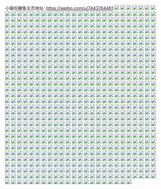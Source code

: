 小瑜吃鲤鱼主页地址: https://weibo.com/u/7443764461 
![](https://wx4.sinaimg.cn/mw2000/0087Lhb7ly1h92cffdzlbj30u014013n.jpg) 
![](https://wx4.sinaimg.cn/mw2000/0087Lhb7ly1h92cfg3ir1j30u0140agi.jpg) 
![](https://wx4.sinaimg.cn/mw2000/0087Lhb7ly1h92cfgk5xvj30u0141dme.jpg) 
![](https://wx4.sinaimg.cn/mw2000/0087Lhb7ly1h92cr82bimj30u0140tf3.jpg) 
![](https://wx4.sinaimg.cn/mw2000/0087Lhb7ly1h92cfi5cyuj30k00zk7ao.jpg) 
![](https://wx4.sinaimg.cn/mw2000/0087Lhb7ly1h8s4yzgzn1j30u014044t.jpg) 
![](https://wx4.sinaimg.cn/mw2000/0087Lhb7ly1h8s500j4zvj30u01400wt.jpg) 
![](https://wx4.sinaimg.cn/mw2000/0087Lhb7ly1h8s4z2ymfjj30u01hctf5.jpg) 
![](https://wx4.sinaimg.cn/mw2000/0087Lhb7ly1h8ojckzozuj30u0190gu9.jpg) 
![](https://wx4.sinaimg.cn/mw2000/0087Lhb7ly1h8ojcp4g1qj30u0140af1.jpg) 
![](https://wx4.sinaimg.cn/mw2000/0087Lhb7ly1h8j0kqzyajj31420u047r.jpg) 
![](https://wx4.sinaimg.cn/mw2000/0087Lhb7ly1h8j0mo1xxjj30u014042w.jpg) 
![](https://wx4.sinaimg.cn/mw2000/0087Lhb7ly1h8j0lwtmqdj30u013zn28.jpg) 
![](https://wx4.sinaimg.cn/mw2000/0087Lhb7ly1h8j0lwdihmj30u01sytd7.jpg) 
![](https://wx4.sinaimg.cn/mw2000/0087Lhb7ly1h8j0lz8a2vj30u01syjvx.jpg) 
![](https://wx4.sinaimg.cn/mw2000/0087Lhb7ly1h8j0lzl7dzj30u013zjwq.jpg) 
![](https://wx4.sinaimg.cn/mw2000/0087Lhb7ly1h8j0lzu33zj30u013zq6v.jpg) 
![](https://wx4.sinaimg.cn/mw2000/0087Lhb7ly1h8j0m08govj30u013zdn8.jpg) 
![](https://wx4.sinaimg.cn/mw2000/0087Lhb7ly1h8j0m52z8kj30u013zae9.jpg) 
![](https://wx4.sinaimg.cn/mw2000/0087Lhb7ly1h8j0ner4zuj30u013zaes.jpg) 
![](https://wx4.sinaimg.cn/mw2000/0087Lhb7ly1h8j0nf0gkmj30u013zwha.jpg) 
![](https://wx4.sinaimg.cn/mw2000/0087Lhb7ly1h8j0nfbwt1j30u013zq7m.jpg) 
![](https://wx4.sinaimg.cn/mw2000/0087Lhb7ly1h8j0ofn74gj30wi0l1abi.jpg) 
![](https://wx4.sinaimg.cn/mw2000/0087Lhb7ly1h8j0p05bgzj30u018jtca.jpg) 
![](https://wx4.sinaimg.cn/mw2000/0087Lhb7ly1h8er19e9d9j30u01sytkt.jpg) 
![](https://wx4.sinaimg.cn/mw2000/0087Lhb7ly1h8auca6w31j30k00zkjxx.jpg) 
![](https://wx4.sinaimg.cn/mw2000/0087Lhb7ly1h857up7zu5j30u0140agk.jpg) 
![](https://wx4.sinaimg.cn/mw2000/0087Lhb7ly1h857v176rxj30k00zkack.jpg) 
![](https://wx4.sinaimg.cn/mw2000/0087Lhb7ly1h84y2kk5umj30u01sygt2.jpg) 
![](https://wx4.sinaimg.cn/mw2000/0087Lhb7ly1h83yon6gohj30je0jn75j.jpg) 
![](https://wx4.sinaimg.cn/mw2000/0087Lhb7ly1h83q423qnnj30u01syk3e.jpg) 
![](https://wx4.sinaimg.cn/mw2000/0087Lhb7ly1h83q43hxmfj30u0140doo.jpg) 
![](https://wx4.sinaimg.cn/mw2000/0087Lhb7ly1h83q3r41mkj30u00u012b.jpg) 
![](https://wx4.sinaimg.cn/mw2000/0087Lhb7ly1h81q7lx0anj30u01syq7h.jpg) 
![](https://wx4.sinaimg.cn/mw2000/0087Lhb7ly1h7y4xuwtlfj30u01uogoq.jpg) 
![](https://wx4.sinaimg.cn/mw2000/0087Lhb7ly1h7y4xugik0j30u016ymzo.jpg) 
![](https://wx4.sinaimg.cn/mw2000/0087Lhb7ly1h7x15zketej30u0140tfs.jpg) 
![](https://wx4.sinaimg.cn/mw2000/0087Lhb7ly1h7wxrrcr8ej30u018mk0s.jpg) 
![](https://wx4.sinaimg.cn/mw2000/0087Lhb7ly1h7wxrqkwkbj30ty13wtgs.jpg) 
![](https://wx4.sinaimg.cn/mw2000/0087Lhb7ly1h7wxs37nyzj30qi1b4dmm.jpg) 
![](https://wx4.sinaimg.cn/mw2000/0087Lhb7ly1h7v2p46jzkj30u0141grl.jpg) 
![](https://wx4.sinaimg.cn/mw2000/0087Lhb7ly1h7owv7t55sj30u01407aj.jpg) 
![](https://wx4.sinaimg.cn/mw2000/0087Lhb7ly1h7owv9q5fdj30u0141aew.jpg) 
![](https://wx4.sinaimg.cn/mw2000/0087Lhb7ly1h7owv8csptj30u014in3i.jpg) 
![](https://wx4.sinaimg.cn/mw2000/0087Lhb7ly1h7owv94rfyj30u00u0gsl.jpg) 
![](https://wx4.sinaimg.cn/mw2000/0087Lhb7ly1h7odfatryhj30u013zwjm.jpg) 
![](https://wx4.sinaimg.cn/mw2000/0087Lhb7ly1h7nuhkntr7j30u0140tdo.jpg) 
![](https://wx4.sinaimg.cn/mw2000/0087Lhb7ly1h7nue2uaoxj30u0140n3b.jpg) 
![](https://wx4.sinaimg.cn/mw2000/0087Lhb7ly1h7nue38fjpj30u0140jzx.jpg) 
![](https://wx4.sinaimg.cn/mw2000/0087Lhb7ly1h7nufimfqfj30u019012z.jpg) 
![](https://wx4.sinaimg.cn/mw2000/0087Lhb7ly1h7gvnl0nxwj30u01hc0wc.jpg) 
![](https://wx4.sinaimg.cn/mw2000/0087Lhb7ly1h7gvnn5ac6j30u016z430.jpg) 
![](https://wx4.sinaimg.cn/mw2000/0087Lhb7ly1h7gvpdjea8j31400u0jyo.jpg) 
![](https://wx4.sinaimg.cn/mw2000/0087Lhb7ly1h7f4sh06uej30wi0g6wfl.jpg) 
![](https://wx4.sinaimg.cn/mw2000/0087Lhb7ly1h73u6ehpo7j30u01syafj.jpg) 
![](https://wx4.sinaimg.cn/mw2000/0087Lhb7ly1h73ic68x6xj30u00u0q8z.jpg) 
![](https://wx4.sinaimg.cn/mw2000/0087Lhb7ly1h73ieag7l9j30n10n1aah.jpg) 
![](https://wx4.sinaimg.cn/mw2000/0087Lhb7ly1h73ihvz91jj30jw0jwq3d.jpg) 
![](https://wx4.sinaimg.cn/mw2000/0087Lhb7ly1h73ihwws1nj30u00u0acs.jpg) 
![](https://wx4.sinaimg.cn/mw2000/0087Lhb7ly1h73ihwgbynj30sp0spacx.jpg) 
![](https://wx4.sinaimg.cn/mw2000/0087Lhb7ly1h70nt38gucj30u014047x.jpg) 
![](https://wx4.sinaimg.cn/mw2000/0087Lhb7ly1h70javc6amj30u016ywg4.jpg) 
![](https://wx4.sinaimg.cn/mw2000/0087Lhb7ly1h6zd1x4kw9j30u00u0jui.jpg) 
![](https://wx4.sinaimg.cn/mw2000/0087Lhb7ly1h6zd3683q3j30u01hc7eg.jpg) 
![](https://wx4.sinaimg.cn/mw2000/0087Lhb7ly1h6zd4dnc5tj30u01sy0yt.jpg) 
![](https://wx4.sinaimg.cn/mw2000/0087Lhb7ly1h6zd4nm37uj30u01hcn5w.jpg) 
![](https://wx4.sinaimg.cn/mw2000/0087Lhb7ly1h6y8n3tvzwj30u018emyn.jpg) 
![](https://wx4.sinaimg.cn/mw2000/0087Lhb7ly1h6xrlw1hqfj30u0140q5m.jpg) 
![](https://wx4.sinaimg.cn/mw2000/0087Lhb7ly1h6tmz21urbj30u01syq6s.jpg) 
![](https://wx4.sinaimg.cn/mw2000/0087Lhb7ly1h6tmyzshifj30u01syadz.jpg) 
![](https://wx4.sinaimg.cn/mw2000/0087Lhb7ly1h6tmz1349oj30u01syq73.jpg) 
![](https://wx4.sinaimg.cn/mw2000/0087Lhb7ly1h6tpgqqokrj30hm0hm3z7.jpg) 
![](https://wx4.sinaimg.cn/mw2000/0087Lhb7ly1h6tpfu9lm6j30u01400zp.jpg) 
![](https://wx4.sinaimg.cn/mw2000/0087Lhb7ly1h6tfi1nvbej30u0140ajk.jpg) 
![](https://wx4.sinaimg.cn/mw2000/0087Lhb7ly1h6tbtxiez4j30u00u047d.jpg) 
![](https://wx4.sinaimg.cn/mw2000/0087Lhb7ly1h6tbtxym9hj30u0140grp.jpg) 
![](https://wx4.sinaimg.cn/mw2000/0087Lhb7ly1h6tbtwdh4kj30u0140tjp.jpg) 
![](https://wx4.sinaimg.cn/mw2000/0087Lhb7ly1h6tbtup5dpj30u0140gnq.jpg) 
![](https://wx4.sinaimg.cn/mw2000/0087Lhb7ly1h6reo61b46j31sy0u0wq6.jpg) 
![](https://wx4.sinaimg.cn/mw2000/0087Lhb7ly1h6ptnhw6gfj30vi0u0jse.jpg) 
![](https://wx4.sinaimg.cn/mw2000/0087Lhb7ly1h6poxpa0hxj31hc0u010g.jpg) 
![](https://wx4.sinaimg.cn/mw2000/0087Lhb7ly1h6nfuuz7a0j30u01hctje.jpg) 
![](https://wx4.sinaimg.cn/mw2000/0087Lhb7ly1h6nfriafyoj30u00xg0xv.jpg) 
![](https://wx4.sinaimg.cn/mw2000/0087Lhb7ly1h6nfrclxrcj30u01hc423.jpg) 
![](https://wx4.sinaimg.cn/mw2000/0087Lhb7ly1h6nfrhlds1j30qr15lgs9.jpg) 
![](https://wx4.sinaimg.cn/mw2000/0087Lhb7ly1h6nfrgc92kj30u01hcwgp.jpg) 
![](https://wx4.sinaimg.cn/mw2000/0087Lhb7ly1h6nfrbuzs4j30pz1a6t9x.jpg) 
![](https://wx4.sinaimg.cn/mw2000/0087Lhb7ly1h6nfre2654j30u01hctje.jpg) 
![](https://wx4.sinaimg.cn/mw2000/0087Lhb7ly1h6nfrdaos4j30u01hcn4f.jpg) 
![](https://wx4.sinaimg.cn/mw2000/0087Lhb7ly1h6nfrfrn37j30u01hc10r.jpg) 
![](https://wx4.sinaimg.cn/mw2000/0087Lhb7ly1h6nfrgut1gj30r81cewkn.jpg) 
![](https://wx4.sinaimg.cn/mw2000/0087Lhb7ly1h6balz4b4fj30wi0i8dgd.jpg) 
![](https://wx4.sinaimg.cn/mw2000/0087Lhb7ly1h68yedxaiyj30u01syn6j.jpg) 
![](https://wx4.sinaimg.cn/mw2000/0087Lhb7ly1h67l290erlj30rw1r7tai.jpg) 
![](https://wx4.sinaimg.cn/mw2000/0087Lhb7ly1h67l28nf8gj31910u0jty.jpg) 
![](https://wx4.sinaimg.cn/mw2000/0087Lhb7ly1h67l29f36zj30u0103aai.jpg) 
![](https://wx4.sinaimg.cn/mw2000/0087Lhb7ly1h67l29r5ynj30mb0k3aap.jpg) 
![](https://wx4.sinaimg.cn/mw2000/0087Lhb7ly1h67id2cfakj30sh1emac8.jpg) 
![](https://wx4.sinaimg.cn/mw2000/0087Lhb7ly1h62zxtjirwj30u0140gqv.jpg) 
![](https://wx4.sinaimg.cn/mw2000/0087Lhb7ly1h62yenrue4j30u0140qcy.jpg) 
![](https://wx4.sinaimg.cn/mw2000/0087Lhb7ly1h62yep1czij30u0140jzh.jpg) 
![](https://wx4.sinaimg.cn/mw2000/0087Lhb7ly1h62yeoemyoj30sy1gkk3o.jpg) 
![](https://wx4.sinaimg.cn/mw2000/0087Lhb7ly1h62yerrhvuj30u01syqbl.jpg) 
![](https://wx4.sinaimg.cn/mw2000/0087Lhb7ly1h62yg4v5pjj30u0152my5.jpg) 
![](https://wx4.sinaimg.cn/mw2000/0087Lhb7ly1h62yesoojqj30u00u0ted.jpg) 
![](https://wx4.sinaimg.cn/mw2000/0087Lhb7ly1h62yen81r4j30pc0vzq69.jpg) 
![](https://wx4.sinaimg.cn/mw2000/0087Lhb7ly1h62yfqh7qej30u00u0q5z.jpg) 
![](https://wx4.sinaimg.cn/mw2000/0087Lhb7ly1h60lr1r5kbj30u0140n3c.jpg) 
![](https://wx4.sinaimg.cn/mw2000/0087Lhb7ly1h5x4awnvylj30u01hcwis.jpg) 
![](https://wx4.sinaimg.cn/mw2000/0087Lhb7ly1h5x4awyqvrj30u01hck1w.jpg) 
![](https://wx4.sinaimg.cn/mw2000/0087Lhb7ly1h5twm2wwkbj30u00wmabm.jpg) 
![](https://wx4.sinaimg.cn/mw2000/0087Lhb7ly1h5qgzuvieaj30u01syqat.jpg) 
![](https://wx4.sinaimg.cn/mw2000/0087Lhb7ly1h5ce3bilaaj30u01syjx6.jpg) 
![](https://wx4.sinaimg.cn/mw2000/0087Lhb7ly1h58zkz1ak5j30u0140jz0.jpg) 
![](https://wx4.sinaimg.cn/mw2000/0087Lhb7ly1h58zkzqh1vj30u0140q8u.jpg) 
![](https://wx4.sinaimg.cn/mw2000/0087Lhb7ly1h58r88kagqj30wi0om0u1.jpg) 
![](https://wx4.sinaimg.cn/mw2000/0087Lhb7ly1h58nuyw325j313z0u0ahc.jpg) 
![](https://wx4.sinaimg.cn/mw2000/0087Lhb7ly1h58nuzop8yj30u00u0n1g.jpg) 
![](https://wx4.sinaimg.cn/mw2000/0087Lhb7ly1h55ut8o1t0j30qn18dact.jpg) 
![](https://wx4.sinaimg.cn/mw2000/0087Lhb7ly1h55qiqxz79j30p61ketbo.jpg) 
![](https://wx4.sinaimg.cn/mw2000/0087Lhb7ly1h55mt3md5kj30u014g7g4.jpg) 
![](https://wx4.sinaimg.cn/mw2000/0087Lhb7ly1h55m4t05ubj30u00zfq98.jpg) 
![](https://wx4.sinaimg.cn/mw2000/0087Lhb7ly1h55m4uf8naj30u014gqfr.jpg) 
![](https://wx4.sinaimg.cn/mw2000/0087Lhb7ly1h55m4vahm3j30u014045c.jpg) 
![](https://wx4.sinaimg.cn/mw2000/0087Lhb7ly1h54i9vyyxej30tg0tgdlh.jpg) 
![](https://wx4.sinaimg.cn/mw2000/0087Lhb7ly1h5452ts4pzj30u01sygrs.jpg) 
![](https://wx4.sinaimg.cn/mw2000/0087Lhb7ly1h53xr6q58dj30u01sy44q.jpg) 
![](https://wx4.sinaimg.cn/mw2000/0087Lhb7ly1h526pytzrfj30u011h40v.jpg) 
![](https://wx4.sinaimg.cn/mw2000/0087Lhb7ly1h51s0hq9q2j30u00u0aej.jpg) 
![](https://wx4.sinaimg.cn/mw2000/0087Lhb7ly1h51s0i4cz1j30u00u0tf9.jpg) 
![](https://wx4.sinaimg.cn/mw2000/0087Lhb7ly1h51s0iqz0nj30u00u0n2y.jpg) 
![](https://wx4.sinaimg.cn/mw2000/0087Lhb7ly1h4wckzu97tj30u01sygt6.jpg) 
![](https://wx4.sinaimg.cn/mw2000/0087Lhb7ly1h4v3brmwpmj30u0140gql.jpg) 
![](https://wx4.sinaimg.cn/mw2000/0087Lhb7ly1h4v39v3h0yj30u0140k2z.jpg) 
![](https://wx4.sinaimg.cn/mw2000/0087Lhb7ly1h4v39vnyfoj30u01bvjxj.jpg) 
![](https://wx4.sinaimg.cn/mw2000/0087Lhb7ly1h4v39w8wspj30u0140n4i.jpg) 
![](https://wx4.sinaimg.cn/mw2000/0087Lhb7ly1h4tb4ezuyzj31420u0qbc.jpg) 
![](https://wx4.sinaimg.cn/mw2000/0087Lhb7ly1h4sqfmyyhtj30u013z0yg.jpg) 
![](https://wx4.sinaimg.cn/mw2000/0087Lhb7ly1h4sqfoltpmj30u00u0tdf.jpg) 
![](https://wx4.sinaimg.cn/mw2000/0087Lhb7ly1h4sqfqcsxcj30u013zgvq.jpg) 
![](https://wx4.sinaimg.cn/mw2000/0087Lhb7ly1h4sqfr2llkj30u00wetff.jpg) 
![](https://wx4.sinaimg.cn/mw2000/0087Lhb7ly1h4sqfsde0xj30u013zh1s.jpg) 
![](https://wx4.sinaimg.cn/mw2000/0087Lhb7ly1h4sqfu28p0j30u02d01b7.jpg) 
![](https://wx4.sinaimg.cn/mw2000/0087Lhb7ly1h4q3siv4nfj30u0140whw.jpg) 
![](https://wx4.sinaimg.cn/mw2000/0087Lhb7ly1h4pe7gnhy3j30u0140gsn.jpg) 
![](https://wx4.sinaimg.cn/mw2000/0087Lhb7ly1h4pe76ynhpj30u00u00x0.jpg) 
![](https://wx4.sinaimg.cn/mw2000/0087Lhb7ly1h4pe7zl2q1j30u0140n4f.jpg) 
![](https://wx4.sinaimg.cn/mw2000/0087Lhb7ly1h4pdwihx29j30u0140gqu.jpg) 
![](https://wx4.sinaimg.cn/mw2000/0087Lhb7ly1h4pdwi6il9j30u0140dqv.jpg) 
![](https://wx4.sinaimg.cn/mw2000/0087Lhb7ly1h4pdwiucnvj30u0140gqz.jpg) 
![](https://wx4.sinaimg.cn/mw2000/0087Lhb7ly1h4fhyemna0j30u01syk1r.jpg) 
![](https://wx4.sinaimg.cn/mw2000/0087Lhb7ly1h4eqmcys4bj30u01sy44q.jpg) 
![](https://wx4.sinaimg.cn/mw2000/0087Lhb7ly1h4bc5u152jj30u00u07ca.jpg) 
![](https://wx4.sinaimg.cn/mw2000/0087Lhb7ly1h4c4grxx4vj30u01407bv.jpg) 
![](https://wx4.sinaimg.cn/mw2000/0087Lhb7ly1h4bb5r6wbrj30u01sywn7.jpg) 
![](https://wx4.sinaimg.cn/mw2000/0087Lhb7ly1h4b8g1regrj30u01sydk5.jpg) 
![](https://wx4.sinaimg.cn/mw2000/0087Lhb7ly1h4bb5ug08jj30u01sy4ab.jpg) 
![](https://wx4.sinaimg.cn/mw2000/0087Lhb7ly1h4bb5ngvg2j30u01syqdr.jpg) 
![](https://wx4.sinaimg.cn/mw2000/0087Lhb7ly1h4bb5wyurvj30u01sy12z.jpg) 
![](https://wx4.sinaimg.cn/mw2000/0087Lhb7ly1h4bb6n6jq0j30u01syk19.jpg) 
![](https://wx4.sinaimg.cn/mw2000/0087Lhb7ly1h4abfxh1eaj30u01syqc9.jpg) 
![](https://wx4.sinaimg.cn/mw2000/0087Lhb7ly1h4abg36lxsj30u01syn6z.jpg) 
![](https://wx4.sinaimg.cn/mw2000/0087Lhb7ly1h4abg7mnzyj30u01syqcy.jpg) 
![](https://wx4.sinaimg.cn/mw2000/0087Lhb7ly1h4abg9uib3j30u01sywot.jpg) 
![](https://wx4.sinaimg.cn/mw2000/0087Lhb7ly1h4a2qjtkn6j30u014011c.jpg) 
![](https://wx4.sinaimg.cn/mw2000/0087Lhb7ly1h4a1lau6v5j30u01syafy.jpg) 
![](https://wx4.sinaimg.cn/mw2000/0087Lhb7ly1h47quzjcquj30u01syake.jpg) 
![](https://wx4.sinaimg.cn/mw2000/0087Lhb7ly1h47qv4oe5tj30u01syaef.jpg) 
![](https://wx4.sinaimg.cn/mw2000/0087Lhb7ly1h47lrzgtnmj30u0140ai5.jpg) 
![](https://wx4.sinaimg.cn/mw2000/0087Lhb7ly1h47jfo6fg8j30u01sy0yn.jpg) 
![](https://wx4.sinaimg.cn/mw2000/0087Lhb7ly1h47jfh63r8j30u01syafx.jpg) 
![](https://wx4.sinaimg.cn/mw2000/0087Lhb7ly1h45nrxi1ydj30u00u044w.jpg) 
![](https://wx4.sinaimg.cn/mw2000/0087Lhb7ly1h44ira57ekj30t114dwgv.jpg) 
![](https://wx4.sinaimg.cn/mw2000/0087Lhb7ly1h414ef4r2nj30u01sytd6.jpg) 
![](https://wx4.sinaimg.cn/mw2000/0087Lhb7ly1h40pafb5yoj30u013zk1o.jpg) 
![](https://wx4.sinaimg.cn/mw2000/0087Lhb7ly1h3zvocu9qgj30u01syq86.jpg) 
![](https://wx4.sinaimg.cn/mw2000/0087Lhb7ly1h3zvohyocgj30u01sytfl.jpg) 
![](https://wx4.sinaimg.cn/mw2000/0087Lhb7ly1h3w9d1e50gj30u01sy44w.jpg) 
![](https://wx4.sinaimg.cn/mw2000/0087Lhb7ly1h3w50x7bhmj30cs0a8t9g.jpg) 
![](https://wx4.sinaimg.cn/mw2000/0087Lhb7ly1h3rrnj9mwyj30u0140441.jpg) 
![](https://wx4.sinaimg.cn/mw2000/0087Lhb7ly1h3rrnghtpwj30u0142qet.jpg) 
![](https://wx4.sinaimg.cn/mw2000/0087Lhb7ly1h3rrni22kqj30u0140tgu.jpg) 
![](https://wx4.sinaimg.cn/mw2000/0087Lhb7ly1h3q8bfwv6vj30u00w1myu.jpg) 
![](https://wx4.sinaimg.cn/mw2000/0087Lhb7ly1h3pgl5xkmfj30j40j4did.jpg) 
![](https://wx4.sinaimg.cn/mw2000/0087Lhb7ly1h3pgkogyubj30tz0upjx5.jpg) 
![](https://wx4.sinaimg.cn/mw2000/0087Lhb7ly1h3pgkj63z5j30u01hc11c.jpg) 
![](https://wx4.sinaimg.cn/mw2000/0087Lhb7ly1h3naqwwkvyj30u00oi40h.jpg) 
![](https://wx4.sinaimg.cn/mw2000/0087Lhb7ly1h3naqaox0kj30qq12f76x.jpg) 
![](https://wx4.sinaimg.cn/mw2000/0087Lhb7ly1h3n994b2evj31sy0u0wl9.jpg) 
![](https://wx4.sinaimg.cn/mw2000/0087Lhb7ly1h3n85j4u9bj30u01sy7bc.jpg) 
![](https://wx4.sinaimg.cn/mw2000/0087Lhb7ly1h3jqaaze0yj30u0140tkw.jpg) 
![](https://wx4.sinaimg.cn/mw2000/0087Lhb7ly1h3jlxc9f2dj30u01syk5z.jpg) 
![](https://wx4.sinaimg.cn/mw2000/0087Lhb7ly1h3jlxeys3dj30u01syaph.jpg) 
![](https://wx4.sinaimg.cn/mw2000/0087Lhb7ly1h3jlx9n2ktj30u01sy7iy.jpg) 
![](https://wx4.sinaimg.cn/mw2000/0087Lhb7ly1h3jlxhh60mj30u01sydx0.jpg) 
![](https://wx4.sinaimg.cn/mw2000/0087Lhb7ly1h3gd13foq0j30u00u1n0x.jpg) 
![](https://wx4.sinaimg.cn/mw2000/0087Lhb7ly1h3fshexl5oj30u01sy7b6.jpg) 
![](https://wx4.sinaimg.cn/mw2000/0087Lhb7ly1h3emq6gaz9j30wi0cgwfd.jpg) 
![](https://wx4.sinaimg.cn/mw2000/0087Lhb7ly1h3aodwhisrj31sy0u0jxw.jpg) 
![](https://wx4.sinaimg.cn/mw2000/0087Lhb7ly1h380vd3hd6j30u01syn42.jpg) 
![](https://wx4.sinaimg.cn/mw2000/0087Lhb7ly1h36ytfhm6rj30u01syjx9.jpg) 
![](https://wx4.sinaimg.cn/mw2000/0087Lhb7ly1h36ytichhrj30u01syq8y.jpg) 
![](https://wx4.sinaimg.cn/mw2000/0087Lhb7ly1h36ytc0ocyj30u01sy7ag.jpg) 
![](https://wx4.sinaimg.cn/mw2000/0087Lhb7ly1h36ytmkzmbj30u01sy7an.jpg) 
![](https://wx4.sinaimg.cn/mw2000/0087Lhb7ly1h36ytputmmj30u01syjy2.jpg) 
![](https://wx4.sinaimg.cn/mw2000/0087Lhb7ly1h36yttdizej30u01sy7ah.jpg) 
![](https://wx4.sinaimg.cn/mw2000/0087Lhb7ly1h36ytxz9dsj30u01sy44i.jpg) 
![](https://wx4.sinaimg.cn/mw2000/0087Lhb7ly1h36yu26xmlj30u01sytfm.jpg) 
![](https://wx4.sinaimg.cn/mw2000/0087Lhb7ly1h36yu2j6r0j30n01dsabp.jpg) 
![](https://wx4.sinaimg.cn/mw2000/0087Lhb7ly1h34dezoc3mj30u0140wls.jpg) 
![](https://wx4.sinaimg.cn/mw2000/0087Lhb7ly1h33e7u7pscj30u01syjyg.jpg) 
![](https://wx4.sinaimg.cn/mw2000/0087Lhb7ly1h31xu6wyhpj30u01sy48a.jpg) 
![](https://wx4.sinaimg.cn/mw2000/0087Lhb7ly1h314x2he4dj30u01sydoj.jpg) 
![](https://wx4.sinaimg.cn/mw2000/0087Lhb7ly1h314x4yyi6j30u01sydlx.jpg) 
![](https://wx4.sinaimg.cn/mw2000/0087Lhb7ly1h2zlwwcuf9j30qo0vrdkh.jpg) 
![](https://wx4.sinaimg.cn/mw2000/0087Lhb7ly1h2wo7m4g7sj30u017d77z.jpg) 
![](https://wx4.sinaimg.cn/mw2000/0087Lhb7ly1h2u0bldzeuj30u01syak1.jpg) 
![](https://wx4.sinaimg.cn/mw2000/0087Lhb7ly1h2t8hkkz9qj30u01sytdz.jpg) 
![](https://wx4.sinaimg.cn/mw2000/0087Lhb7ly1h2rbwa89ggj30u01sywl8.jpg) 
![](https://wx4.sinaimg.cn/mw2000/0087Lhb7ly1h2qj7jnqynj30u01hc4bg.jpg) 
![](https://wx4.sinaimg.cn/mw2000/0087Lhb7ly1h2qc8h14nyj31sy0u0ajs.jpg) 
![](https://wx4.sinaimg.cn/mw2000/0087Lhb7ly1h2pgym5jnvj30u01sytcf.jpg) 
![](https://wx4.sinaimg.cn/mw2000/0087Lhb7ly1h2odmh5satj30u01sydol.jpg) 
![](https://wx4.sinaimg.cn/mw2000/0087Lhb7ly1h2nagc1ss5j30u00u0tdm.jpg) 
![](https://wx4.sinaimg.cn/mw2000/0087Lhb7ly1h2nagbrf9mj30u00u043c.jpg) 
![](https://wx4.sinaimg.cn/mw2000/0087Lhb7ly1h2maxajcnzj31sy0u0n3f.jpg) 
![](https://wx4.sinaimg.cn/mw2000/0087Lhb7ly1h2lr609vdwj30u01syjvm.jpg) 
![](https://wx4.sinaimg.cn/mw2000/0087Lhb7ly1h2l31hxryej30u01hcdme.jpg) 
![](https://wx4.sinaimg.cn/mw2000/0087Lhb7ly1h2l31gvrymj30u01hc465.jpg) 
![](https://wx4.sinaimg.cn/mw2000/0087Lhb7ly1h2l31jjrpuj30u0140wk6.jpg) 
![](https://wx4.sinaimg.cn/mw2000/0087Lhb7ly1h2k1l5cvegj30t50klgnx.jpg) 
![](https://wx4.sinaimg.cn/mw2000/0087Lhb7ly1h2jnrzfhvbj31sy0u0wkn.jpg) 
![](https://wx4.sinaimg.cn/mw2000/0087Lhb7ly1h2jm9ssqccj31sy0u0n3j.jpg) 
![](https://wx4.sinaimg.cn/mw2000/0087Lhb7ly1h2jm9vw1kwj31sy0u0q9j.jpg) 
![](https://wx4.sinaimg.cn/mw2000/0087Lhb7ly1h2dzbjkd4kj30wi05l3yq.jpg) 
![](https://wx4.sinaimg.cn/mw2000/0087Lhb7ly1h2dzbjzkmyj30u0140n3h.jpg) 
![](https://wx4.sinaimg.cn/mw2000/0087Lhb7ly1h2d1fd3sxpj31sy0u00zs.jpg) 
![](https://wx4.sinaimg.cn/mw2000/0087Lhb7ly1h2d0bgg6d7j31sy0u0gsx.jpg) 
![](https://wx4.sinaimg.cn/mw2000/0087Lhb7ly1h2an1odvhvj31sy0u0tic.jpg) 
![](https://wx4.sinaimg.cn/mw2000/0087Lhb7ly1h2an1fkvuhj31sy0u0gvc.jpg) 
![](https://wx4.sinaimg.cn/mw2000/0087Lhb7ly1h22j6pstw7j31sy0u0qau.jpg) 
![](https://wx4.sinaimg.cn/mw2000/0087Lhb7ly1h1w97kgertj31sy0u0jwu.jpg) 
![](https://wx4.sinaimg.cn/mw2000/0087Lhb7ly1h1rxhjnd9cj30u01sytnz.jpg) 
![](https://wx4.sinaimg.cn/mw2000/0087Lhb7ly1h1nmyose61j30wi1ycavk.jpg) 
![](https://wx4.sinaimg.cn/mw2000/0087Lhb7ly1h1k8biyfapj30u01sy45j.jpg) 
![](https://wx4.sinaimg.cn/mw2000/0087Lhb7ly1h0zwurq3gzj31sy0u0tf2.jpg) 
![](https://wx4.sinaimg.cn/mw2000/0087Lhb7ly1h0zwusb4lpj30u00u0gsd.jpg) 
![](https://wx4.sinaimg.cn/mw2000/0087Lhb7ly1h0vr6evylgj30u01syq82.jpg) 
![](https://wx4.sinaimg.cn/mw2000/0087Lhb7ly1h0srj5c7o5j30u01syqcd.jpg) 
![](https://wx4.sinaimg.cn/mw2000/0087Lhb7ly1h0srizr2zyj30u01sygv9.jpg) 
![](https://wx4.sinaimg.cn/mw2000/0087Lhb7ly1h0hzon3u15j31sy0u0k2b.jpg) 
![](https://wx4.sinaimg.cn/mw2000/0087Lhb7ly1h0hk5gc5hrj30u0190dq7.jpg) 
![](https://wx4.sinaimg.cn/mw2000/0087Lhb7ly1h07kp5tekij30wi0m1wg2.jpg) 
![](https://wx4.sinaimg.cn/mw2000/0087Lhb7ly1h0071g90eyj30jq0ji3zm.jpg) 
![](https://wx4.sinaimg.cn/mw2000/0087Lhb7ly1gzy8yfrkmsj30u00u079y.jpg) 
![](https://wx4.sinaimg.cn/mw2000/0087Lhb7ly1gzslq95refj31sy0u0jy5.jpg) 
![](https://wx4.sinaimg.cn/mw2000/0087Lhb7ly1gzslp98hzsj30u011idpo.jpg) 
![](https://wx4.sinaimg.cn/mw2000/0087Lhb7ly1gzr6n1xm2xj30u01hc138.jpg) 
![](https://wx4.sinaimg.cn/mw2000/0087Lhb7ly1gzr6n2reh9j31410u0qcb.jpg) 
![](https://wx4.sinaimg.cn/mw2000/0087Lhb7ly1gznwy9d2ysj30v60u0q6y.jpg) 
![](https://wx4.sinaimg.cn/mw2000/0087Lhb7ly1gzj5p09ls8j30jz0jsq46.jpg) 
![](https://wx4.sinaimg.cn/mw2000/0087Lhb7ly1gzdilkac4qj30u01sydm7.jpg) 
![](https://wx4.sinaimg.cn/mw2000/0087Lhb7ly1gzdilhhwzxj30u01syq8m.jpg) 
![](https://wx4.sinaimg.cn/mw2000/0087Lhb7ly1gzdiln79pkj30u01sy44i.jpg) 
![](https://wx4.sinaimg.cn/mw2000/0087Lhb7ly1gza4kxb1wkj324t1d84mi.jpg) 
![](https://wx4.sinaimg.cn/mw2000/0087Lhb7ly1gz8xz0q2r7j32802yo7wj.jpg) 
![](https://wx4.sinaimg.cn/mw2000/0087Lhb7ly1gz8xz1wjcdj32802yo7wj.jpg) 
![](https://wx4.sinaimg.cn/mw2000/0087Lhb7ly1gz8s23lyx0j30u0142qax.jpg) 
![](https://wx4.sinaimg.cn/mw2000/0087Lhb7ly1gz8s2584llj30u01hcdni.jpg) 
![](https://wx4.sinaimg.cn/mw2000/0087Lhb7ly1gz8s29i9hnj31400u0tk6.jpg) 
![](https://wx4.sinaimg.cn/mw2000/0087Lhb7ly1gz8s2au2zqj30r71caqd3.jpg) 
![](https://wx4.sinaimg.cn/mw2000/0087Lhb7ly1gz43n18j18j30u01sytel.jpg) 
![](https://wx4.sinaimg.cn/mw2000/0087Lhb7ly1gz34gy774rj30wi1ycwnb.jpg) 
![](https://wx4.sinaimg.cn/mw2000/0087Lhb7ly1gz34gynplzj30wi1yc4il.jpg) 
![](https://wx4.sinaimg.cn/mw2000/0087Lhb7ly1gz34gzkcrbj30wi1yctpx.jpg) 
![](https://wx4.sinaimg.cn/mw2000/0087Lhb7ly1gz33g1lby6j30wi1yckjl.jpg) 
![](https://wx4.sinaimg.cn/mw2000/0087Lhb7ly1gz1yutm9yfj30u01hcnev.jpg) 
![](https://wx4.sinaimg.cn/mw2000/0087Lhb7ly1gz1yuu8r6zj30u01hc7n5.jpg) 
![](https://wx4.sinaimg.cn/mw2000/0087Lhb7ly1gz1yut0x5nj30r71caqih.jpg) 
![](https://wx4.sinaimg.cn/mw2000/0087Lhb7ly1gz1yuus5zyj30u01hcqm5.jpg) 
![](https://wx4.sinaimg.cn/mw2000/0087Lhb7ly1gyzkwlonb9j30u01hc79q.jpg) 
![](https://wx4.sinaimg.cn/mw2000/0087Lhb7ly1gyvvnn40l9j30u00u0wk7.jpg) 
![](https://wx4.sinaimg.cn/mw2000/0087Lhb7ly1gyvvnmpkclj30u00u0aem.jpg) 
![](https://wx4.sinaimg.cn/mw2000/0087Lhb7ly1gyvvnnawg0j30u00u00z0.jpg) 
![](https://wx4.sinaimg.cn/mw2000/0087Lhb7ly1gyvvnntgt5j30u01hc45f.jpg) 
![](https://wx4.sinaimg.cn/mw2000/0087Lhb7ly1gyvvnnjmrnj30u00u0gq9.jpg) 
![](https://wx4.sinaimg.cn/mw2000/0087Lhb7ly1gyvvnonnz9j30u00u0q8c.jpg) 
![](https://wx4.sinaimg.cn/mw2000/0087Lhb7ly1gyvvodybr7j30u01hc48a.jpg) 
![](https://wx4.sinaimg.cn/mw2000/0087Lhb7ly1gyvvnoe0xnj30u00u0jyn.jpg) 
![](https://wx4.sinaimg.cn/mw2000/0087Lhb7ly1gyh278s841j30u01hc0zy.jpg) 
![](https://wx4.sinaimg.cn/mw2000/0087Lhb7ly1gyebi8jj4bj30zg1ba7c4.jpg) 
![](https://wx4.sinaimg.cn/mw2000/0087Lhb7ly1gydf7xyi1qj30u01hcn2y.jpg) 
![](https://wx4.sinaimg.cn/mw2000/0087Lhb7ly1gydf7z7ydjj30u00u0dk0.jpg) 
![](https://wx4.sinaimg.cn/mw2000/0087Lhb7ly1gydf7yza4tj30u01hc0zq.jpg) 
![](https://wx4.sinaimg.cn/mw2000/0087Lhb7ly1gybxmxzdy0j30u00u0qa5.jpg) 
![](https://wx4.sinaimg.cn/mw2000/0087Lhb7ly1gybxmx9v2wj30u00u045n.jpg) 
![](https://wx4.sinaimg.cn/mw2000/0087Lhb7ly1gybxodopvnj30u00u079f.jpg) 
![](https://wx4.sinaimg.cn/mw2000/0087Lhb7ly1gyawh8exfyj316y0u0ae6.jpg) 
![](https://wx4.sinaimg.cn/mw2000/0087Lhb7ly1gyawh8o34aj316y0u042m.jpg) 
![](https://wx4.sinaimg.cn/mw2000/0087Lhb7ly1gyawh8zgcyj316y0u00ww.jpg) 
![](https://wx4.sinaimg.cn/mw2000/0087Lhb7ly1gy92gx0wetj30u01hcwh1.jpg) 
![](https://wx4.sinaimg.cn/mw2000/0087Lhb7ly1gy92gxd8uqj30u01hcgo5.jpg) 
![](https://wx4.sinaimg.cn/mw2000/0087Lhb7ly1gy92gw957rj30u01hc0vb.jpg) 
![](https://wx4.sinaimg.cn/mw2000/0087Lhb7ly1gy92gyeqf6j30u01hcn00.jpg) 
![](https://wx4.sinaimg.cn/mw2000/0087Lhb7ly1gy92gyr7crj30u01hc76w.jpg) 
![](https://wx4.sinaimg.cn/mw2000/0087Lhb7ly1gy92j6xqozj30u01hctb9.jpg) 
![](https://wx4.sinaimg.cn/mw2000/0087Lhb7ly1gy92j7ibo9j30u01hc411.jpg) 
![](https://wx4.sinaimg.cn/mw2000/0087Lhb7ly1gy92j8a93uj30u01hcgo5.jpg) 
![](https://wx4.sinaimg.cn/mw2000/0087Lhb7ly1gy92jntkbkj30u01hcju6.jpg) 
![](https://wx4.sinaimg.cn/mw2000/0087Lhb7ly1gy7nirp3dvj304g04ga9w.jpg) 
![](https://wx4.sinaimg.cn/mw2000/0087Lhb7ly1gy6e84liyfj316y0u07c4.jpg) 
![](https://wx4.sinaimg.cn/mw2000/0087Lhb7ly1gy5dsag9o4j30u00y17b9.jpg) 
![](https://wx4.sinaimg.cn/mw2000/0087Lhb7ly1gy4evoqvnoj30i50sqwio.jpg) 
![](https://wx4.sinaimg.cn/mw2000/0087Lhb7ly1gy3pmma1wij30u018qjui.jpg) 
![](https://wx4.sinaimg.cn/mw2000/0087Lhb7ly1gy2zr3yntij30ki0rctbs.jpg) 
![](https://wx4.sinaimg.cn/mw2000/0087Lhb7ly1gxyllp1o8oj30u01hcwkc.jpg) 
![](https://wx4.sinaimg.cn/mw2000/0087Lhb7ly1gxw576nih7j30u01hcjvi.jpg) 
![](https://wx4.sinaimg.cn/mw2000/0087Lhb7ly1gxw5779643j30i30w5jvh.jpg) 
![](https://wx4.sinaimg.cn/mw2000/0087Lhb7ly1gxs1sziyr4j30u0140119.jpg) 
![](https://wx4.sinaimg.cn/mw2000/0087Lhb7ly1gxqarfghy7j30tu0tuq7c.jpg) 
![](https://wx4.sinaimg.cn/mw2000/0087Lhb7ly1gxqarfvvlpj30tu0tuq8a.jpg) 
![](https://wx4.sinaimg.cn/mw2000/0087Lhb7ly1gxqarg5y91j30tu0tu100.jpg) 
![](https://wx4.sinaimg.cn/mw2000/0087Lhb7ly1gxqargkbjcj30tu0tu43n.jpg) 
![](https://wx4.sinaimg.cn/mw2000/0087Lhb7ly1gxpeeelus8j30u01hcjx8.jpg) 
![](https://wx4.sinaimg.cn/mw2000/0087Lhb7ly1gxpeedlg73j30u01hcahu.jpg) 
![](https://wx4.sinaimg.cn/mw2000/0087Lhb7ly1gxo4kme2mdj30vk0u0412.jpg) 
![](https://wx4.sinaimg.cn/mw2000/0087Lhb7ly1gxo3zasqlaj30u01hcn6b.jpg) 
![](https://wx4.sinaimg.cn/mw2000/0087Lhb7ly1gxo3zcbbruj31400u0q6s.jpg) 
![](https://wx4.sinaimg.cn/mw2000/0087Lhb7ly1gxnjyk6sf1j30mi0u0juc.jpg) 
![](https://wx4.sinaimg.cn/mw2000/0087Lhb7ly1gxlq2oxtivj30pb0e4dgj.jpg) 
![](https://wx4.sinaimg.cn/mw2000/0087Lhb7ly1gxlq33zx2uj30yi0ppdls.jpg) 
![](https://wx4.sinaimg.cn/mw2000/0087Lhb7ly1gxk0fbfk8dj31uc1acqv5.jpg) 
![](https://wx4.sinaimg.cn/mw2000/0087Lhb7ly1gxk0f1zabyj31uc1ace81.jpg) 
![](https://wx4.sinaimg.cn/mw2000/0087Lhb7ly1gxk0fifckej31uc1ac1ky.jpg) 
![](https://wx4.sinaimg.cn/mw2000/0087Lhb7ly1gxh6vz7l36j30u00u0adv.jpg) 
![](https://wx4.sinaimg.cn/mw2000/0087Lhb7ly1gxay8opq5zj30yi059gm4.jpg) 
![](https://wx4.sinaimg.cn/mw2000/0087Lhb7ly1gxaeg0q4waj30u01hcq9n.jpg) 
![](https://wx4.sinaimg.cn/mw2000/0087Lhb7ly1gxaccvts28j30u0140k1o.jpg) 
![](https://wx4.sinaimg.cn/mw2000/0087Lhb7ly1gxaccwndepj30u00u0jwe.jpg) 
![](https://wx4.sinaimg.cn/mw2000/0087Lhb7ly1gxaccw81kej30u0140doj.jpg) 
![](https://wx4.sinaimg.cn/mw2000/0087Lhb7ly1gx8v79cm5vj31400u0gxd.jpg) 
![](https://wx4.sinaimg.cn/mw2000/0087Lhb7ly1gx8gmi7aesj30u01hcgn1.jpg) 
![](https://wx4.sinaimg.cn/mw2000/0087Lhb7ly1gx537k15zmj31uc1ac1ky.jpg) 
![](https://wx4.sinaimg.cn/mw2000/0087Lhb7ly1gx4884imoej3160087aba.jpg) 
![](https://wx4.sinaimg.cn/mw2000/0087Lhb7ly1gx46wjhh73j31uc1ac1kx.jpg) 
![](https://wx4.sinaimg.cn/mw2000/0087Lhb7ly1gx46wldpekj31uc1acwzn.jpg) 
![](https://wx4.sinaimg.cn/mw2000/0087Lhb7ly1gx3qao88e6j30f50f5ab8.jpg) 
![](https://wx4.sinaimg.cn/mw2000/0087Lhb7ly1gx3eezqfr8j30u01hcwk4.jpg) 
![](https://wx4.sinaimg.cn/mw2000/0087Lhb7ly1gx290vpts4j31ac1ucdzy.jpg) 
![](https://wx4.sinaimg.cn/mw2000/0087Lhb7ly1gx0nhhsrbaj30u0140do9.jpg) 
![](https://wx4.sinaimg.cn/mw2000/0087Lhb7ly1gwzv78a5imj30u01hcgq3.jpg) 
![](https://wx4.sinaimg.cn/mw2000/0087Lhb7ly1gwzv79ebdsj30u01hc42m.jpg) 
![](https://wx4.sinaimg.cn/mw2000/0087Lhb7ly1gwyf69k8pbj30u01hc7a0.jpg) 
![](https://wx4.sinaimg.cn/mw2000/0087Lhb7ly1gwyf69vr98j30u01hc44k.jpg) 
![](https://wx4.sinaimg.cn/mw2000/0087Lhb7ly1gwvobw5o0pj30u00u00x6.jpg) 
![](https://wx4.sinaimg.cn/mw2000/0087Lhb7ly1gwu86flsebj30u01hcn0t.jpg) 
![](https://wx4.sinaimg.cn/mw2000/0087Lhb7ly1gwsv8ov29rj30u00u0q83.jpg) 
![](https://wx4.sinaimg.cn/mw2000/0087Lhb7ly1gwqk36ykiaj30u00u0gp6.jpg) 
![](https://wx4.sinaimg.cn/mw2000/0087Lhb7ly1gwpwkgrmluj30u01407cs.jpg) 
![](https://wx4.sinaimg.cn/mw2000/0087Lhb7ly1gwjnmw7ddij30u00u0q8g.jpg) 
![](https://wx4.sinaimg.cn/mw2000/0087Lhb7ly1gwhe69b62zj31400u0ahz.jpg) 
![](https://wx4.sinaimg.cn/mw2000/0087Lhb7ly1gwcqgs36taj30ty1c3grn.jpg) 
![](https://wx4.sinaimg.cn/mw2000/0087Lhb7ly1gwcqgrithqj30ty0hz0us.jpg) 
![](https://wx4.sinaimg.cn/mw2000/0087Lhb7ly1gwcn31e08lj30u00u00y9.jpg) 
![](https://wx4.sinaimg.cn/mw2000/0087Lhb7ly1gwcn31r5a5j30u00u0n0c.jpg) 
![](https://wx4.sinaimg.cn/mw2000/0087Lhb7ly1gwcn323889j30u00u042g.jpg) 
![](https://wx4.sinaimg.cn/mw2000/0087Lhb7ly1gwcn32cq4xj30u00u0ju7.jpg) 
![](https://wx4.sinaimg.cn/mw2000/0087Lhb7ly1gwa9lxksn7j30u01hcwnv.jpg) 
![](https://wx4.sinaimg.cn/mw2000/0087Lhb7ly1gwa9m13h7lj30hs7n67wh.jpg) 
![](https://wx4.sinaimg.cn/mw2000/0087Lhb7ly1gwa9lzjk7dj30u01hcti7.jpg) 
![](https://wx4.sinaimg.cn/mw2000/0087Lhb7ly1gwa9m2zd7ij30u01hcn6h.jpg) 
![](https://wx4.sinaimg.cn/mw2000/0087Lhb7ly1gw9yafryydj30k00qo0v8.jpg) 
![](https://wx4.sinaimg.cn/mw2000/0087Lhb7ly1gw9yaelufej30qj09wwfc.jpg) 
![](https://wx4.sinaimg.cn/mw2000/0087Lhb7ly1gw9bqx0llmj31ac1ucavb.jpg) 
![](https://wx4.sinaimg.cn/mw2000/0087Lhb7ly1gw7whh5yzmj30u01hcqcv.jpg) 
![](https://wx4.sinaimg.cn/mw2000/0087Lhb7ly1gw5rdmzwigj30u00u0agt.jpg) 
![](https://wx4.sinaimg.cn/mw2000/0087Lhb7ly1gw5rdpjw96j30u00u0gqh.jpg) 
![](https://wx4.sinaimg.cn/mw2000/0087Lhb7ly1gw5rdqahtej30q20q2781.jpg) 
![](https://wx4.sinaimg.cn/mw2000/0087Lhb7ly1gw5rdrhke4j30u00u0n37.jpg) 
![](https://wx4.sinaimg.cn/mw2000/0087Lhb7ly1gw5rdl1ceoj30u00u0q6e.jpg) 
![](https://wx4.sinaimg.cn/mw2000/0087Lhb7ly1gw5rdu3dogj30u00u0q87.jpg) 
![](https://wx4.sinaimg.cn/mw2000/0087Lhb7ly1gw5k8v4d49j30u00u07b2.jpg) 
![](https://wx4.sinaimg.cn/mw2000/0087Lhb7ly1gw30tb5s4ij30u00u0gru.jpg) 
![](https://wx4.sinaimg.cn/mw2000/0087Lhb7ly1gw2t7110xfj30wx0u0adi.jpg) 
![](https://wx4.sinaimg.cn/mw2000/0087Lhb7ly1gw20g7e7pzj30u0140ds6.jpg) 
![](https://wx4.sinaimg.cn/mw2000/0087Lhb7ly1gw20gahvlmj30u00u0afh.jpg) 
![](https://wx4.sinaimg.cn/mw2000/0087Lhb7ly1gw1tqnr4f0j30u00u079j.jpg) 
![](https://wx4.sinaimg.cn/mw2000/0087Lhb7ly1gw1m45j7lxj30u00u0gpk.jpg) 
![](https://wx4.sinaimg.cn/mw2000/0087Lhb7ly1gw11x9mmw7j30vv0u0taj.jpg) 
![](https://wx4.sinaimg.cn/mw2000/0087Lhb7ly1gw11xcbo8yj30yi0pwwj6.jpg) 
![](https://wx4.sinaimg.cn/mw2000/0087Lhb7ly1gw11xg1do4j30u00x679s.jpg) 
![](https://wx4.sinaimg.cn/mw2000/0087Lhb7ly1gw001eezbyj30u00u0wjo.jpg) 
![](https://wx4.sinaimg.cn/mw2000/0087Lhb7ly1gvzruigc4sj30u00u0dl5.jpg) 
![](https://wx4.sinaimg.cn/mw2000/0087Lhb7ly1gvxes8pk04j30u01hcn45.jpg) 
![](https://wx4.sinaimg.cn/mw2000/0087Lhb7ly1gvxesc9ddlj30u01hc7at.jpg) 
![](https://wx4.sinaimg.cn/mw2000/0087Lhb7ly1gvlxbjkueoj61400u0n3c02.jpg) 
![](https://wx4.sinaimg.cn/mw2000/0087Lhb7ly1gvjjwrv3dwj60u00u0win02.jpg) 
![](https://wx4.sinaimg.cn/mw2000/0087Lhb7ly1gvjjwt9nk5j60u00u0ad802.jpg) 
![](https://wx4.sinaimg.cn/mw2000/0087Lhb7ly1gvjjwr4dojj60yi0qlahq02.jpg) 
![](https://wx4.sinaimg.cn/mw2000/0087Lhb7ly1gvjjwu5583j60u01407bg02.jpg) 
![](https://wx4.sinaimg.cn/mw2000/0087Lhb7ly1gvjjwv4w6qj60u00u0n3802.jpg) 
![](https://wx4.sinaimg.cn/mw2000/0087Lhb7ly1gvjjy8ekp3j60tv0kn3zt02.jpg) 
![](https://wx4.sinaimg.cn/mw2000/0087Lhb7ly1gvi6ljg9cpj60u00u0adg02.jpg) 
![](https://wx4.sinaimg.cn/mw2000/0087Lhb7ly1gvi6ljspibj60u00u041x02.jpg) 
![](https://wx4.sinaimg.cn/mw2000/0087Lhb7ly1gvi6g0t8xuj61ac1uctt402.jpg) 
![](https://wx4.sinaimg.cn/mw2000/0087Lhb7ly1gvi6g3yho8j61ac1ucqlt02.jpg) 
![](https://wx4.sinaimg.cn/mw2000/0087Lhb7ly1gvi6fwfa28j61uc1ac1ky02.jpg) 
![](https://wx4.sinaimg.cn/mw2000/0087Lhb7ly1gvi6gbq4ocj61uc1acx6q02.jpg) 
![](https://wx4.sinaimg.cn/mw2000/0087Lhb7ly1gvi5skmxnjj60u00u077x02.jpg) 
![](https://wx4.sinaimg.cn/mw2000/0087Lhb7ly1gvfovqne8ij616y0u0jvt02.jpg) 
![](https://wx4.sinaimg.cn/mw2000/0087Lhb7ly1gverkc5o73j60u00u0teb02.jpg) 
![](https://wx4.sinaimg.cn/mw2000/0087Lhb7ly1gv8of81pc5j60u00u0wm002.jpg) 
![](https://wx4.sinaimg.cn/mw2000/0087Lhb7ly1gv8f9zkp2vj60l511kaec02.jpg) 
![](https://wx4.sinaimg.cn/mw2000/0087Lhb7ly1gv64t0u61gj60yi0djdie02.jpg) 
![](https://wx4.sinaimg.cn/mw2000/0087Lhb7ly1gv64r992dhj60q30l0aav02.jpg) 
![](https://wx4.sinaimg.cn/mw2000/0087Lhb7ly1gv4wwzo58wj60u01hc42202.jpg) 
![](https://wx4.sinaimg.cn/mw2000/0087Lhb7ly1gv4iytj5njj60u01hcn2f02.jpg) 
![](https://wx4.sinaimg.cn/mw2000/0087Lhb7ly1gv4fm2ucqlj61t10u044n02.jpg) 
![](https://wx4.sinaimg.cn/mw2000/0087Lhb7ly1gv3psa7h7pj60u00u0jxd02.jpg) 
![](https://wx4.sinaimg.cn/mw2000/0087Lhb7ly1guz68kpe69j60u01hcjwr02.jpg) 
![](https://wx4.sinaimg.cn/mw2000/0087Lhb7ly1guz4hial60j60u00u0jvq02.jpg) 
![](https://wx4.sinaimg.cn/mw2000/0087Lhb7ly1guz4hhzz35j60u00u0gq902.jpg) 
![](https://wx4.sinaimg.cn/mw2000/0087Lhb7ly1guz4higuj1j60kp0te41s02.jpg) 
![](https://wx4.sinaimg.cn/mw2000/0087Lhb7ly1guz4hxn53ej60u014046r02.jpg) 
![](https://wx4.sinaimg.cn/mw2000/0087Lhb7ly1guma682e83j60u01hcgp002.jpg) 
![](https://wx4.sinaimg.cn/mw2000/0087Lhb7ly1gukzhj9afij60u0140qag02.jpg) 
![](https://wx4.sinaimg.cn/mw2000/0087Lhb7ly1gtmh5ul0mgj30u01hctgl.jpg) 
![](https://wx4.sinaimg.cn/mw2000/0087Lhb7ly1gtf5ekly1vj31uc1achdu.jpg) 
![](https://wx4.sinaimg.cn/mw2000/0087Lhb7ly1gtc4pnbic7j30hf0ivtag.jpg) 
![](https://wx4.sinaimg.cn/mw2000/0087Lhb7ly1gt7h34t9d4j31qe0u0tdq.jpg) 
![](https://wx4.sinaimg.cn/mw2000/0087Lhb7ly1gt2hxvyej4j30u00u0gs8.jpg) 
![](https://wx4.sinaimg.cn/mw2000/0087Lhb7ly1gt2hy027btj30u00u0n4c.jpg) 
![](https://wx4.sinaimg.cn/mw2000/0087Lhb7ly1gt2hy0n67uj30u00u0wjl.jpg) 
![](https://wx4.sinaimg.cn/mw2000/0087Lhb7ly1gt2hy1dnjjj30u00u0dmn.jpg) 
![](https://wx4.sinaimg.cn/mw2000/0087Lhb7ly1gt2hy20axsj30u00u0gps.jpg) 
![](https://wx4.sinaimg.cn/mw2000/0087Lhb7ly1gt2hxvbsyej30u00u0gqm.jpg) 
![](https://wx4.sinaimg.cn/mw2000/0087Lhb7ly1gss5jle1zcj30u00u0gp6.jpg) 
![](https://wx4.sinaimg.cn/mw2000/0087Lhb7ly1grmaugytsej31400u0122.jpg) 
![](https://wx4.sinaimg.cn/mw2000/0087Lhb7ly1grmaugnlv4j31400u0gu7.jpg) 
![](https://wx4.sinaimg.cn/mw2000/0087Lhb7ly1grkdl2ui31j30rs3gd7vh.jpg) 
![](https://wx4.sinaimg.cn/mw2000/0087Lhb7ly1grkdl439z9j30b60b6402.jpg) 
![](https://wx4.sinaimg.cn/mw2000/0087Lhb7ly1grkdl2i9vbj30u00u0jv1.jpg) 
![](https://wx4.sinaimg.cn/mw2000/0087Lhb7ly1grkdl3uhy8j30u00u0jwb.jpg) 
![](https://wx4.sinaimg.cn/mw2000/0087Lhb7ly1grkdl3jgigj31400u0k37.jpg) 
![](https://wx4.sinaimg.cn/mw2000/0087Lhb7ly1grkdl4em26j30rs1cm7fk.jpg) 
![](https://wx4.sinaimg.cn/mw2000/0087Lhb7ly1grk39o8o6hj30u00u00wx.jpg) 
![](https://wx4.sinaimg.cn/mw2000/0087Lhb7ly1grjymkr0kij30b70b6abo.jpg) 
![](https://wx4.sinaimg.cn/mw2000/0087Lhb7ly1grd45jyu31j30sa1e9alk.jpg) 
![](https://wx4.sinaimg.cn/mw2000/0087Lhb7ly1grazpy5v6kj30u00u0gqn.jpg) 
![](https://wx4.sinaimg.cn/mw2000/0087Lhb7ly1grazpyksyzj30qo140thf.jpg) 
![](https://wx4.sinaimg.cn/mw2000/0087Lhb7ly1gr8uus6siyj31uc1acb2i.jpg) 
![](https://wx4.sinaimg.cn/mw2000/0087Lhb7ly1gr7pogwwpzj30u00u0q8r.jpg) 
![](https://wx4.sinaimg.cn/mw2000/0087Lhb7ly1gr7poh87klj30u00u0tec.jpg) 
![](https://wx4.sinaimg.cn/mw2000/0087Lhb7ly1gr7pohjojwj30u00u0dl4.jpg) 
![](https://wx4.sinaimg.cn/mw2000/0087Lhb7ly1gr7poijrg8j30u00u0wkr.jpg) 
![](https://wx4.sinaimg.cn/mw2000/0087Lhb7ly1gr52qi37rkj30u00u0qel.jpg) 
![](https://wx4.sinaimg.cn/mw2000/0087Lhb7ly1gr52qigotmj31400u0n9o.jpg) 
![](https://wx4.sinaimg.cn/mw2000/0087Lhb7ly1gr52qirkvkj30ku0kutao.jpg) 
![](https://wx4.sinaimg.cn/mw2000/0087Lhb7ly1gr52qhok90j30u00u07bg.jpg) 
![](https://wx4.sinaimg.cn/mw2000/0087Lhb7ly1gr52qj6968j30u00u043t.jpg) 
![](https://wx4.sinaimg.cn/mw2000/0087Lhb7ly1gr52qxf83yj30dw0dwdgg.jpg) 
![](https://wx4.sinaimg.cn/mw2000/0087Lhb7ly1gr52qjhnqoj30u00u0diu.jpg) 
![](https://wx4.sinaimg.cn/mw2000/0087Lhb7ly1gr52qk0g2yj30u00u0tk6.jpg) 
![](https://wx4.sinaimg.cn/mw2000/0087Lhb7ly1gr52qmosmuj30u00u044y.jpg) 
![](https://wx4.sinaimg.cn/mw2000/0087Lhb7ly1gr4amrwzpqj30dw0dwdgg.jpg) 
![](https://wx4.sinaimg.cn/mw2000/0087Lhb7ly1gr31mxm7voj30u01hcgys.jpg) 
![](https://wx4.sinaimg.cn/mw2000/0087Lhb7ly1gr31mxymr7j30u01hck8x.jpg) 
![](https://wx4.sinaimg.cn/mw2000/0087Lhb7ly1gr31myf4bdj30u01hc18q.jpg) 
![](https://wx4.sinaimg.cn/mw2000/0087Lhb7ly1gr31mt1t7aj30u01hck3v.jpg) 
![](https://wx4.sinaimg.cn/mw2000/0087Lhb7ly1gr31nwjas7j30u00u044q.jpg) 
![](https://wx4.sinaimg.cn/mw2000/0087Lhb7ly1gr31myypcnj30tu0tun1g.jpg) 
![](https://wx4.sinaimg.cn/mw2000/0087Lhb7ly1gr2ro22u4ij30u01hckjo.jpg) 
![](https://wx4.sinaimg.cn/mw2000/0087Lhb7ly1gr2o1coa2hj30u01hckap.jpg) 
![](https://wx4.sinaimg.cn/mw2000/0087Lhb7ly1gr2guaiggvj30u00u0443.jpg) 
![](https://wx4.sinaimg.cn/mw2000/0087Lhb7ly1gr1ipgdapfj30u01hcu16.jpg) 
![](https://wx4.sinaimg.cn/mw2000/0087Lhb7ly1gr1by8egs2j30u00u0wlc.jpg) 
![](https://wx4.sinaimg.cn/mw2000/0087Lhb7ly1gr0hqsf1h5j30u01hc1l1.jpg) 
![](https://wx4.sinaimg.cn/mw2000/0087Lhb7ly1gqyhxqo4j6j30u00u043r.jpg) 
![](https://wx4.sinaimg.cn/mw2000/0087Lhb7ly1gqyhxokh88j30u00u0jxe.jpg) 
![](https://wx4.sinaimg.cn/mw2000/0087Lhb7ly1gqyhxs1sgdj30u00u0n4z.jpg) 
![](https://wx4.sinaimg.cn/mw2000/0087Lhb7ly1gqyhxt20dpj30u00u0q93.jpg) 
![](https://wx4.sinaimg.cn/mw2000/0087Lhb7ly1gqy65ge1ivj30u00u0te5.jpg) 
![](https://wx4.sinaimg.cn/mw2000/0087Lhb7ly1gqw82x8ucgj30u01hcb2c.jpg) 
![](https://wx4.sinaimg.cn/mw2000/0087Lhb7ly1gqw82v3diqj30u01hcnpg.jpg) 
![](https://wx4.sinaimg.cn/mw2000/0087Lhb7ly1gqvvuqp25zj30u00u00x6.jpg) 
![](https://wx4.sinaimg.cn/mw2000/0087Lhb7ly1gqvvur99fzj30u00u07cp.jpg) 
![](https://wx4.sinaimg.cn/mw2000/0087Lhb7ly1gqvvuq2jk0j30u00u0wm8.jpg) 
![](https://wx4.sinaimg.cn/mw2000/0087Lhb7ly1gqvvuph9q8j30u00u079e.jpg) 
![](https://wx4.sinaimg.cn/mw2000/0087Lhb7ly1gqw16vgq6sj30u00u0q7p.jpg) 
![](https://wx4.sinaimg.cn/mw2000/0087Lhb7ly1gqw16uvfjxj30u02atap0.jpg) 
![](https://wx4.sinaimg.cn/mw2000/0087Lhb7ly1gqrll8nnx0j30u01hc4qq.jpg) 
![](https://wx4.sinaimg.cn/mw2000/0087Lhb7ly1gqrll5v5egj30u01hcx6p.jpg) 
![](https://wx4.sinaimg.cn/mw2000/0087Lhb7ly1gqqgzo1gxzj30pd0hfgmh.jpg) 
![](https://wx4.sinaimg.cn/mw2000/0087Lhb7ly1gqp7z6yufdj30sg0sgada.jpg) 
![](https://wx4.sinaimg.cn/mw2000/0087Lhb7ly1gqp2bf55nhj30ku112wih.jpg) 
![](https://wx4.sinaimg.cn/mw2000/0087Lhb7ly1gqp2bke2d6j30ku112gq3.jpg) 
![](https://wx4.sinaimg.cn/mw2000/0087Lhb7ly1gqp2c4asp8j30u01hdagm.jpg) 
![](https://wx4.sinaimg.cn/mw2000/0087Lhb7ly1gqp2c62uioj30u01hcafk.jpg) 
![](https://wx4.sinaimg.cn/mw2000/0087Lhb7ly1gqp2c7cptxj30u01hddqh.jpg) 
![](https://wx4.sinaimg.cn/mw2000/0087Lhb7ly1gqp2c855kqj30ku112gq3.jpg) 
![](https://wx4.sinaimg.cn/mw2000/0087Lhb7ly1gqp2c99kwuj30ku112437.jpg) 
![](https://wx4.sinaimg.cn/mw2000/0087Lhb7ly1gqp2bdoq43j30u01dxah5.jpg) 
![](https://wx4.sinaimg.cn/mw2000/0087Lhb7ly1gqp2cbq4i8j30ku112dku.jpg) 
![](https://wx4.sinaimg.cn/mw2000/0087Lhb7ly1gqp2cc9mn1j30ku112wih.jpg) 
![](https://wx4.sinaimg.cn/mw2000/0087Lhb7ly1gqp2ccp78xj30ku112tbb.jpg) 
![](https://wx4.sinaimg.cn/mw2000/0087Lhb7ly1gqp2cdaajbj30ku112wh8.jpg) 
![](https://wx4.sinaimg.cn/mw2000/0087Lhb7ly1gqp2ce2rkxj30ku112n0i.jpg) 
![](https://wx4.sinaimg.cn/mw2000/0087Lhb7ly1gqp2ceoq19j30u01up7i8.jpg) 
![](https://wx4.sinaimg.cn/mw2000/0087Lhb7ly1gqo27co6cvj30m80xcdm1.jpg) 
![](https://wx4.sinaimg.cn/mw2000/0087Lhb7ly1gqldmmmmmtj318z0u0gt6.jpg) 
![](https://wx4.sinaimg.cn/mw2000/0087Lhb7ly1gqjenv4tzlj30tu0tudkk.jpg) 
![](https://wx4.sinaimg.cn/mw2000/0087Lhb7ly1gqjenbzttuj30u0140tdq.jpg) 
![](https://wx4.sinaimg.cn/mw2000/0087Lhb7ly1gqjend5hhtj313y0u00yy.jpg) 
![](https://wx4.sinaimg.cn/mw2000/0087Lhb7ly1gqjene2ldjj30u0140ahn.jpg) 
![](https://wx4.sinaimg.cn/mw2000/0087Lhb7ly1gqjeneunvsj30u00u04b0.jpg) 
![](https://wx4.sinaimg.cn/mw2000/0087Lhb7ly1gqh6zcncq0j30u012iwnw.jpg) 
![](https://wx4.sinaimg.cn/mw2000/0087Lhb7ly1gqh6zbrowqj30u01hc000.jpg) 
![](https://wx4.sinaimg.cn/mw2000/0087Lhb7ly1gqex15u9e7j30u00va0xh.jpg) 
![](https://wx4.sinaimg.cn/mw2000/0087Lhb7ly1gqex16b31mj30yi0iladm.jpg) 
![](https://wx4.sinaimg.cn/mw2000/0087Lhb7ly1gqdqrxesvuj30u01hckjl.jpg) 
![](https://wx4.sinaimg.cn/mw2000/0087Lhb7ly1gqdqrydmooj30u01hce81.jpg) 
![](https://wx4.sinaimg.cn/mw2000/0087Lhb7ly1gqdpq2bhspj30u01hcwjq.jpg) 
![](https://wx4.sinaimg.cn/mw2000/0087Lhb7ly1gqchzdfrolj30u00u0790.jpg) 
![](https://wx4.sinaimg.cn/mw2000/0087Lhb7ly1gqch4tsacxj31400u0gug.jpg) 
![](https://wx4.sinaimg.cn/mw2000/0087Lhb7ly1gqch4tfy2ej30u00u0dka.jpg) 
![](https://wx4.sinaimg.cn/mw2000/0087Lhb7ly1gqb2g371uuj30u01hc4qr.jpg) 
![](https://wx4.sinaimg.cn/mw2000/0087Lhb7ly1gqa88xi6zdj30u012i482.jpg) 
![](https://wx4.sinaimg.cn/mw2000/0087Lhb7ly1gqa7r6e22lj30u00u042v.jpg) 
![](https://wx4.sinaimg.cn/mw2000/0087Lhb7ly1gqa7r8g4qwj30u00u0djm.jpg) 
![](https://wx4.sinaimg.cn/mw2000/0087Lhb7ly1gqa7r9ibxnj30u00xqtds.jpg) 
![](https://wx4.sinaimg.cn/mw2000/0087Lhb7ly1gq9rbr4bojj30u00u0dq7.jpg) 
![](https://wx4.sinaimg.cn/mw2000/0087Lhb7ly1gq9rbrw89dj30u00u0wnd.jpg) 
![](https://wx4.sinaimg.cn/mw2000/0087Lhb7ly1gq9rbqdq4qj30u00u04ag.jpg) 
![](https://wx4.sinaimg.cn/mw2000/0087Lhb7ly1gq9rcmexx3j30tu0tugs8.jpg) 
![](https://wx4.sinaimg.cn/mw2000/0087Lhb7ly1gq8wd6bni1j310w0u00yx.jpg) 
![](https://wx4.sinaimg.cn/mw2000/0087Lhb7ly1gq7x209ahdj30go0bgmzn.jpg) 
![](https://wx4.sinaimg.cn/mw2000/0087Lhb7ly1gq7wo6v31sj30ha0m8416.jpg) 
![](https://wx4.sinaimg.cn/mw2000/0087Lhb7ly1gq7wmd7dezj30go0gmgmh.jpg) 
![](https://wx4.sinaimg.cn/mw2000/0087Lhb7ly1gq7rua7l7lj30u00u0grm.jpg) 
![](https://wx4.sinaimg.cn/mw2000/0087Lhb7ly1gq7rtg8fdgj30u00u0wix.jpg) 
![](https://wx4.sinaimg.cn/mw2000/0087Lhb7ly1gq6klzk7g3j30u00u0dkk.jpg) 
![](https://wx4.sinaimg.cn/mw2000/0087Lhb7ly1gq5h9myxrej30u0140dok.jpg) 
![](https://wx4.sinaimg.cn/mw2000/0087Lhb7ly1gq5c2248h8j30u00u0ahn.jpg) 
![](https://wx4.sinaimg.cn/mw2000/0087Lhb7ly1gq58welvh1j30u00u0dpa.jpg) 
![](https://wx4.sinaimg.cn/mw2000/0087Lhb7ly1gq58we4a1sj30u00u0al1.jpg) 
![](https://wx4.sinaimg.cn/mw2000/0087Lhb7ly1gq58wdk9joj30u00u0qa3.jpg) 
![](https://wx4.sinaimg.cn/mw2000/0087Lhb7ly1gq4gae3hiwj30u00u0q73.jpg) 
![](https://wx4.sinaimg.cn/mw2000/0087Lhb7ly1gq4gadn30kj30u00u0n3a.jpg) 
![](https://wx4.sinaimg.cn/mw2000/0087Lhb7ly1gq4gafdshtj30u00u0gsk.jpg) 
![](https://wx4.sinaimg.cn/mw2000/0087Lhb7ly1gq4gagf6c5j30u00u07d7.jpg) 
![](https://wx4.sinaimg.cn/mw2000/0087Lhb7ly1gq4gair1bsj30u0140119.jpg) 
![](https://wx4.sinaimg.cn/mw2000/0087Lhb7ly1gq4gags2gxj30u00u0gq7.jpg) 
![](https://wx4.sinaimg.cn/mw2000/0087Lhb7ly1gq4gah7ia6j30u00u0dpz.jpg) 
![](https://wx4.sinaimg.cn/mw2000/0087Lhb7ly1gq4gahkug6j30u00u0n2s.jpg) 
![](https://wx4.sinaimg.cn/mw2000/0087Lhb7ly1gq4gai1c24j30u00u079s.jpg) 
![](https://wx4.sinaimg.cn/mw2000/0087Lhb7ly1gq389ko77hj30u00u0dk8.jpg) 
![](https://wx4.sinaimg.cn/mw2000/0087Lhb7ly1gq2xpbkfh9j30u00u07bd.jpg) 
![](https://wx4.sinaimg.cn/mw2000/0087Lhb7ly1gq22pult7zj30u00u0ahj.jpg) 
![](https://wx4.sinaimg.cn/mw2000/0087Lhb7ly1gq22pu3k7oj30u00u0tjq.jpg) 
![](https://wx4.sinaimg.cn/mw2000/0087Lhb7ly1gq22qlubdnj30u00u0dn9.jpg) 
![](https://wx4.sinaimg.cn/mw2000/0087Lhb7ly1gq22qkgjitj30u00u0434.jpg) 
![](https://wx4.sinaimg.cn/mw2000/0087Lhb7ly1gpu05kxpakj30kv0sgdn0.jpg) 
![](https://wx4.sinaimg.cn/mw2000/0087Lhb7ly1gptz0mtmm8j30u01hcnpl.jpg) 
![](https://wx4.sinaimg.cn/mw2000/0087Lhb7ly1gptz0nee3yj31hc0u0tev.jpg) 
![](https://wx4.sinaimg.cn/mw2000/0087Lhb7ly1gptz1116lcj30u01hce89.jpg) 
![](https://wx4.sinaimg.cn/mw2000/0087Lhb7ly1gptz180ivzj30u01hcqvd.jpg) 
![](https://wx4.sinaimg.cn/mw2000/0087Lhb7ly1gptuajkznej30pu0pu439.jpg) 
![](https://wx4.sinaimg.cn/mw2000/0087Lhb7ly1gpsvrodauvj30u00u044a.jpg) 
![](https://wx4.sinaimg.cn/mw2000/0087Lhb7ly1gprsclbmd3j30ku0kun1r.jpg) 
![](https://wx4.sinaimg.cn/mw2000/0087Lhb7ly1gprqm6tmogj30k00ootfi.jpg) 
![](https://wx4.sinaimg.cn/mw2000/0087Lhb7ly1gpqjjpxjzaj30u01hch4g.jpg) 
![](https://wx4.sinaimg.cn/mw2000/0087Lhb7ly1gpqcb1kgozj30u00u079f.jpg) 
![](https://wx4.sinaimg.cn/mw2000/0087Lhb7ly1gppear418gj30u00u043n.jpg) 
![](https://wx4.sinaimg.cn/mw2000/0087Lhb7ly1gpl79jgv1wj30dw0d1gm4.jpg) 
![](https://wx4.sinaimg.cn/mw2000/0087Lhb7ly1gpkth6nfy8j30u00u0afb.jpg) 
![](https://wx4.sinaimg.cn/mw2000/0087Lhb7ly1gpktbtvdn1j30u011f41j.jpg) 
![](https://wx4.sinaimg.cn/mw2000/0087Lhb7ly1gpktbtea00j30u011977x.jpg) 
![](https://wx4.sinaimg.cn/mw2000/0087Lhb7ly1gpktbuljnfj30u011bwhs.jpg) 
![](https://wx4.sinaimg.cn/mw2000/0087Lhb7ly1gpkkknirdej30hs0vl0vf.jpg) 
![](https://wx4.sinaimg.cn/mw2000/0087Lhb7ly1gpkkkm0n3uj30u00u00z1.jpg) 
![](https://wx4.sinaimg.cn/mw2000/0087Lhb7ly1gpkhfzgah5j30u00zv46i.jpg) 
![](https://wx4.sinaimg.cn/mw2000/0087Lhb7ly1gpkhfzvnaij30u01027bw.jpg) 
![](https://wx4.sinaimg.cn/mw2000/0087Lhb7ly1gpkhg0c10mj30u00zv106.jpg) 
![](https://wx4.sinaimg.cn/mw2000/0087Lhb7ly1gpjlav1oq2j30u01hchdy.jpg) 
![](https://wx4.sinaimg.cn/mw2000/0087Lhb7ly1gpj6pymdwzj30dw0d1gm4.jpg) 
![](https://wx4.sinaimg.cn/mw2000/0087Lhb7ly1gph7jm8fgbj30yi0ldjvr.jpg) 
![](https://wx4.sinaimg.cn/mw2000/0087Lhb7ly1gpg3cx0lo8j30u00u0ao6.jpg) 
![](https://wx4.sinaimg.cn/mw2000/0087Lhb7ly1gpg3czdo5mj30u00u0n47.jpg) 
![](https://wx4.sinaimg.cn/mw2000/0087Lhb7ly1gpg3d43csqj30u00u0dog.jpg) 
![](https://wx4.sinaimg.cn/mw2000/0087Lhb7ly1gpf178uwg0j30u00u0n3r.jpg) 
![](https://wx4.sinaimg.cn/mw2000/0087Lhb7ly1gpdv2676vaj30u01hc168.jpg) 
![](https://wx4.sinaimg.cn/mw2000/0087Lhb7ly1gpd72nkdv1j30ku0kuq5l.jpg) 
![](https://wx4.sinaimg.cn/mw2000/0087Lhb7ly1gp6uwol9cmj30u01hcdop.jpg) 
![](https://wx4.sinaimg.cn/mw2000/0087Lhb7ly1gp6uwph1b6j30u00u0tju.jpg) 
![](https://wx4.sinaimg.cn/mw2000/0087Lhb7ly1gp6ux3wjvjj30u01hc48o.jpg) 
![](https://wx4.sinaimg.cn/mw2000/0087Lhb7ly1gp6uwq0488j30u00u045c.jpg) 
![](https://wx4.sinaimg.cn/mw2000/0087Lhb7ly1gp6uwnx2afj30u00u0492.jpg) 
![](https://wx4.sinaimg.cn/mw2000/0087Lhb7ly1gp6uwr5gsqj30u01hcalr.jpg) 
![](https://wx4.sinaimg.cn/mw2000/0087Lhb7ly1gp6uwrzxnej30u00u0wj0.jpg) 
![](https://wx4.sinaimg.cn/mw2000/0087Lhb7ly1gp6uwshbrfj30u00u0jz4.jpg) 
![](https://wx4.sinaimg.cn/mw2000/0087Lhb7ly1gp3x6hhfarj30u0190n39.jpg) 
![](https://wx4.sinaimg.cn/mw2000/0087Lhb7ly1gp2g216p78j30u01hchdv.jpg) 
![](https://wx4.sinaimg.cn/mw2000/0087Lhb7ly1gp00waj9atj30u011itei.jpg) 
![](https://wx4.sinaimg.cn/mw2000/0087Lhb7ly1gp00w8qwajj30u00u0ai0.jpg) 
![](https://wx4.sinaimg.cn/mw2000/0087Lhb7ly1goyvampqirj306z04j749.jpg) 
![](https://wx4.sinaimg.cn/mw2000/0087Lhb7ly1goyrm418nyj30ty0tyqdg.jpg) 
![](https://wx4.sinaimg.cn/mw2000/0087Lhb7ly1goyrm4zxuij30tu0tuwna.jpg) 
![](https://wx4.sinaimg.cn/mw2000/0087Lhb7ly1goyrm5ohfaj30u00u0jyc.jpg) 
![](https://wx4.sinaimg.cn/mw2000/0087Lhb7ly1goyrm6eis3j30u0140ahj.jpg) 
![](https://wx4.sinaimg.cn/mw2000/0087Lhb7ly1goyrnlb8utj30u00u0wrk.jpg) 
![](https://wx4.sinaimg.cn/mw2000/0087Lhb7ly1goyrpt5l6aj30u0140101.jpg) 
![](https://wx4.sinaimg.cn/mw2000/0087Lhb7ly1goxo40de0lj30u014010y.jpg) 
![](https://wx4.sinaimg.cn/mw2000/0087Lhb7ly1goxn7nbddlj30tu0tun3v.jpg) 
![](https://wx4.sinaimg.cn/mw2000/0087Lhb7ly1goxn7omfexj30dw0dwwg2.jpg) 
![](https://wx4.sinaimg.cn/mw2000/0087Lhb7ly1goxn9i8ymrj30tw0twnag.jpg) 
![](https://wx4.sinaimg.cn/mw2000/0087Lhb7ly1goxn83lx7mj30tu0tuaer.jpg) 
![](https://wx4.sinaimg.cn/mw2000/0087Lhb7ly1gorvd9av9wj30u01hcjzt.jpg) 
![](https://wx4.sinaimg.cn/mw2000/0087Lhb7ly1gorm6eqlxaj30u00u0gpf.jpg) 
![](https://wx4.sinaimg.cn/mw2000/0087Lhb7ly1gorm6edcnxj30u00u07ig.jpg) 
![](https://wx4.sinaimg.cn/mw2000/0087Lhb7ly1gorm6f2opbj30u00u0tgt.jpg) 
![](https://wx4.sinaimg.cn/mw2000/0087Lhb7ly1gorm6flbwqj30r00r0anh.jpg) 
![](https://wx4.sinaimg.cn/mw2000/0087Lhb7ly1gorm6fxnbxj30u00u0n5n.jpg) 
![](https://wx4.sinaimg.cn/mw2000/0087Lhb7ly1gorm6ga8iyj30u00u00y8.jpg) 
![](https://wx4.sinaimg.cn/mw2000/0087Lhb7ly1gopgy307hmj30u01hcael.jpg) 
![](https://wx4.sinaimg.cn/mw2000/0087Lhb7ly1gon6529izaj30u00u0tcm.jpg) 
![](https://wx4.sinaimg.cn/mw2000/0087Lhb7ly1gon65487c0j30u00u0wmq.jpg) 
![](https://wx4.sinaimg.cn/mw2000/0087Lhb7ly1gon0qa8rn4j30u011idjv.jpg) 
![](https://wx4.sinaimg.cn/mw2000/0087Lhb7ly1gon0q8wx8dj30u011i44r.jpg) 
![](https://wx4.sinaimg.cn/mw2000/0087Lhb7ly1golrlonk79j30u011iqae.jpg) 
![](https://wx4.sinaimg.cn/mw2000/0087Lhb7ly1goklpy8vn8j30jz0zcjvw.jpg) 
![](https://wx4.sinaimg.cn/mw2000/0087Lhb7ly1gojrv412xtj30u013ygsa.jpg) 
![](https://wx4.sinaimg.cn/mw2000/0087Lhb7ly1gojnxs6nkjj30u00u0jw2.jpg) 
![](https://wx4.sinaimg.cn/mw2000/0087Lhb7ly1goinx7tcwkj30u0140jzf.jpg) 
![](https://wx4.sinaimg.cn/mw2000/0087Lhb7ly1goinx8ewr8j30tu0tugsc.jpg) 
![](https://wx4.sinaimg.cn/mw2000/0087Lhb7ly1goinx86jtej30tu0tuq76.jpg) 
![](https://wx4.sinaimg.cn/mw2000/0087Lhb7ly1goinx7a9l7j30u00u0ajo.jpg) 
![](https://wx4.sinaimg.cn/mw2000/0087Lhb7ly1gohj4wjttcj30u00u0wn4.jpg) 
![](https://wx4.sinaimg.cn/mw2000/0087Lhb7ly1gohj52vfjsj30u00u00x8.jpg) 
![](https://wx4.sinaimg.cn/mw2000/0087Lhb7ly1gohj5rb8ybj30u00u0n1t.jpg) 
![](https://wx4.sinaimg.cn/mw2000/0087Lhb7ly1gohj5oa7hqj30u00u0n5r.jpg) 
![](https://wx4.sinaimg.cn/mw2000/0087Lhb7ly1gohj5q0bemj30u00u0wjr.jpg) 
![](https://wx4.sinaimg.cn/mw2000/0087Lhb7ly1gohj5rxg16j30u00u0dkh.jpg) 
![](https://wx4.sinaimg.cn/mw2000/0087Lhb7ly1gof1ohnpunj30u01hcdp7.jpg) 
![](https://wx4.sinaimg.cn/mw2000/0087Lhb7ly1go4trx6iugj30u01hck1k.jpg) 
![](https://wx4.sinaimg.cn/mw2000/0087Lhb7ly1go217j5tucj30u00u0gr0.jpg) 
![](https://wx4.sinaimg.cn/mw2000/0087Lhb7ly1go1alpw8q3j30u01c1ti0.jpg) 
![](https://wx4.sinaimg.cn/mw2000/0087Lhb7ly1go1alqiv24j30u01hctew.jpg) 
![](https://wx4.sinaimg.cn/mw2000/0087Lhb7ly1go1alre7y3j30u01hcdp9.jpg) 
![](https://wx4.sinaimg.cn/mw2000/0087Lhb7ly1go1als3f4vj30u01c0dlo.jpg) 
![](https://wx4.sinaimg.cn/mw2000/0087Lhb7ly1go19k91opmj30u01hctj6.jpg) 
![](https://wx4.sinaimg.cn/mw2000/0087Lhb7ly1gnud420pikj30u00u0jz1.jpg) 
![](https://wx4.sinaimg.cn/mw2000/0087Lhb7gy1gnqlwlpma6j30u01hck2s.jpg) 
![](https://wx4.sinaimg.cn/mw2000/0087Lhb7gy1gnqlwjqf5jj30u01hcags.jpg) 
![](https://wx4.sinaimg.cn/mw2000/0087Lhb7gy1gnqlo77j8ij30u01hck08.jpg) 
![](https://wx4.sinaimg.cn/mw2000/0087Lhb7gy1gnpngjlmhjj30u01hcdk5.jpg) 
![](https://wx4.sinaimg.cn/mw2000/0087Lhb7gy1gnpnh5o471j30u01hcdok.jpg) 
![](https://wx4.sinaimg.cn/mw2000/0087Lhb7gy1gnpm4m8rp9j30u01hcdok.jpg) 
![](https://wx4.sinaimg.cn/mw2000/0087Lhb7gy1gnpk3da8g2j30yi0d6wfv.jpg) 
![](https://wx4.sinaimg.cn/mw2000/0087Lhb7ly1gnoj2kd3tfj30u01hcwkx.jpg) 
![](https://wx4.sinaimg.cn/mw2000/0087Lhb7ly1gnoi6ymrsmj30yi0f0ju5.jpg) 
![](https://wx4.sinaimg.cn/mw2000/0087Lhb7ly1gnnht9ajgvj30u00u0n2z.jpg) 
![](https://wx4.sinaimg.cn/mw2000/0087Lhb7ly1gnngyxuolzj30u0187wjh.jpg) 
![](https://wx4.sinaimg.cn/mw2000/0087Lhb7ly1gnncnxtz9ij30u00u07b7.jpg) 
![](https://wx4.sinaimg.cn/mw2000/0087Lhb7ly1gnncnxftqrj30u00u0ta0.jpg) 
![](https://wx4.sinaimg.cn/mw2000/0087Lhb7ly1gnm811yiu2j30u00u0tdo.jpg) 
![](https://wx4.sinaimg.cn/mw2000/0087Lhb7ly1gnl7ueiyjoj30u0140q98.jpg) 
![](https://wx4.sinaimg.cn/mw2000/0087Lhb7ly1gnbsp3oukqj30u01hcdj6.jpg) 
![](https://wx4.sinaimg.cn/mw2000/0087Lhb7ly1gnak5jo7u0j30u00u0ag8.jpg) 
![](https://wx4.sinaimg.cn/mw2000/0087Lhb7ly1gn9d8zvwpdj30u00u0wn5.jpg) 
![](https://wx4.sinaimg.cn/mw2000/0087Lhb7ly1gn9d909qidj30u013zqfo.jpg) 
![](https://wx4.sinaimg.cn/mw2000/0087Lhb7ly1gn9b3h0e2nj30u01hcn6z.jpg) 
![](https://wx4.sinaimg.cn/mw2000/0087Lhb7ly1gn8em20l7vj30u01hck42.jpg) 
![](https://wx4.sinaimg.cn/mw2000/0087Lhb7ly1gn8em1f0r8j30u01hc4c1.jpg) 
![](https://wx4.sinaimg.cn/mw2000/0087Lhb7ly1gn8em2porhj30u01hcgym.jpg) 
![](https://wx4.sinaimg.cn/mw2000/0087Lhb7ly1gn8bt2mrtgj30rs5zbkjm.jpg) 
![](https://wx4.sinaimg.cn/mw2000/0087Lhb7ly1gn72qvwen3j30u00u00yn.jpg) 
![](https://wx4.sinaimg.cn/mw2000/0087Lhb7ly1gn72quh553j30u00u046i.jpg) 
![](https://wx4.sinaimg.cn/mw2000/0087Lhb7ly1gn5w4whb69j30u0140n3l.jpg) 
![](https://wx4.sinaimg.cn/mw2000/0087Lhb7ly1gn5w4vsqmsj30u00u0n3n.jpg) 
![](https://wx4.sinaimg.cn/mw2000/0087Lhb7ly1gn5w4ivwr2j30u10u010u.jpg) 
![](https://wx4.sinaimg.cn/mw2000/0087Lhb7ly1gn3djdikncj30u00u0tck.jpg) 
![](https://wx4.sinaimg.cn/mw2000/0087Lhb7ly1gn2j6d5sfxj30u01hcwjb.jpg) 
![](https://wx4.sinaimg.cn/mw2000/0087Lhb7ly1gn17xlw0axj30u00u0jvb.jpg) 
![](https://wx4.sinaimg.cn/mw2000/0087Lhb7ly1gn0b5z5bxrj30rs0v9gsh.jpg) 
![](https://wx4.sinaimg.cn/mw2000/0087Lhb7ly1gmzx5mwxkjj30u00u0dl2.jpg) 
![](https://wx4.sinaimg.cn/mw2000/0087Lhb7ly1gmz1h7ezigj30u00u079u.jpg) 
![](https://wx4.sinaimg.cn/mw2000/0087Lhb7ly1gmz1h70fw7j30u00u0adp.jpg) 
![](https://wx4.sinaimg.cn/mw2000/0087Lhb7ly1gmz1h7xtwlj30u00u045t.jpg) 
![](https://wx4.sinaimg.cn/mw2000/0087Lhb7ly1gmz1hxhbs4j30u00u0afa.jpg) 
![](https://wx4.sinaimg.cn/mw2000/0087Lhb7ly1gmy0hbqatuj30u00u0wja.jpg) 
![](https://wx4.sinaimg.cn/mw2000/0087Lhb7ly1gmy0hc0gsgj30u00u0101.jpg) 
![](https://wx4.sinaimg.cn/mw2000/0087Lhb7ly1gmy0hcc578j30u00u013l.jpg) 
![](https://wx4.sinaimg.cn/mw2000/0087Lhb7ly1gmy0hbee2bj30u00u0dn7.jpg) 
![](https://wx4.sinaimg.cn/mw2000/0087Lhb7ly1gmy0heeig3j30u00u0tej.jpg) 
![](https://wx4.sinaimg.cn/mw2000/0087Lhb7ly1gmy0hco35qj30u00u0amb.jpg) 
![](https://wx4.sinaimg.cn/mw2000/0087Lhb7ly1gmy0hcyg07j30u00u0jyd.jpg) 
![](https://wx4.sinaimg.cn/mw2000/0087Lhb7ly1gmy0hdldl5j30u00u043p.jpg) 
![](https://wx4.sinaimg.cn/mw2000/0087Lhb7ly1gmy0he4gtkj30u00u0wlj.jpg) 
![](https://wx4.sinaimg.cn/mw2000/0087Lhb7ly1gmwpzz3fiij30k017b0ve.jpg) 
![](https://wx4.sinaimg.cn/mw2000/0087Lhb7ly1gmvpygka53j30u00u0n6t.jpg) 
![](https://wx4.sinaimg.cn/mw2000/0087Lhb7ly1gmvpyg9binj30u00u0dko.jpg) 
![](https://wx4.sinaimg.cn/mw2000/0087Lhb7ly1gms9f8iuwxj30u00dsq44.jpg) 
![](https://wx4.sinaimg.cn/mw2000/0087Lhb7ly1gms7b9uww8j31400u047s.jpg) 
![](https://wx4.sinaimg.cn/mw2000/0087Lhb7ly1gms0mryaxdj30u00u0tf8.jpg) 
![](https://wx4.sinaimg.cn/mw2000/0087Lhb7ly1gmrzib55taj30u01hcqcv.jpg) 
![](https://wx4.sinaimg.cn/mw2000/0087Lhb7ly1gmrzibgcwzj30u01hcwme.jpg) 
![](https://wx4.sinaimg.cn/mw2000/0087Lhb7ly1gmrtqwxbbpj30u013yjwj.jpg) 
![](https://wx4.sinaimg.cn/mw2000/0087Lhb7ly1gmrkb36ugoj30u00u042y.jpg) 
![](https://wx4.sinaimg.cn/mw2000/0087Lhb7ly1gmrkb3gmatj30u00u0jx2.jpg) 
![](https://wx4.sinaimg.cn/mw2000/0087Lhb7ly1gmr6et4jg3j30u01hc78r.jpg) 
![](https://wx4.sinaimg.cn/mw2000/0087Lhb7ly1gmr13uki3ej30yi0ihju9.jpg) 
![](https://wx4.sinaimg.cn/mw2000/0087Lhb7ly1gmqzsd4nefj30yi0cs40p.jpg) 
![](https://wx4.sinaimg.cn/mw2000/0087Lhb7ly1gmqnn4hs6aj313y0u0dnd.jpg) 
![](https://wx4.sinaimg.cn/mw2000/0087Lhb7ly1gmpvfw3d1ej30yi0ixwgh.jpg) 
![](https://wx4.sinaimg.cn/mw2000/0087Lhb7ly1gmpvc14148j30yi0njacu.jpg) 
![](https://wx4.sinaimg.cn/mw2000/0087Lhb7ly1gmpecacdl1j30yi0mtwgp.jpg) 
![](https://wx4.sinaimg.cn/mw2000/0087Lhb7ly1gmop1s5hlgj30u00u0n4i.jpg) 
![](https://wx4.sinaimg.cn/mw2000/0087Lhb7ly1gmomots0kej30u01hcwp2.jpg) 
![](https://wx4.sinaimg.cn/mw2000/0087Lhb7ly1gmomouqv7gj30u01hc49h.jpg) 
![](https://wx4.sinaimg.cn/mw2000/0087Lhb7ly1gmomovu7ogj30u01hcgwg.jpg) 
![](https://wx4.sinaimg.cn/mw2000/0087Lhb7ly1gmo9c3l3vtj30ey0ccq4i.jpg) 
![](https://wx4.sinaimg.cn/mw2000/0087Lhb7ly1gmmagfiffjj30u00u0n1z.jpg) 
![](https://wx4.sinaimg.cn/mw2000/0087Lhb7ly1gmk6ani8zbj30u00u0tc8.jpg) 
![](https://wx4.sinaimg.cn/mw2000/0087Lhb7ly1gmk60r7a1wj30u0140n3z.jpg) 
![](https://wx4.sinaimg.cn/mw2000/0087Lhb7ly1gmjpv9s7lbj30u00u0gqs.jpg) 
![](https://wx4.sinaimg.cn/mw2000/0087Lhb7ly1gmiy0wuu0sj30u00u07k5.jpg) 
![](https://wx4.sinaimg.cn/mw2000/0087Lhb7ly1gmiy0xc28ej30qo0zkwgx.jpg) 
![](https://wx4.sinaimg.cn/mw2000/0087Lhb7ly1gmiy1nkw62j30qo0zkdr5.jpg) 
![](https://wx4.sinaimg.cn/mw2000/0087Lhb7ly1gmiy1uxmtyj30qo0zkgw7.jpg) 
![](https://wx4.sinaimg.cn/mw2000/0087Lhb7ly1gmgo8daoy9j30yi0l5acj.jpg) 
![](https://wx4.sinaimg.cn/mw2000/0087Lhb7ly1gmgjxkxwljj30u01hcwo6.jpg) 
![](https://wx4.sinaimg.cn/mw2000/0087Lhb7ly1gmgeh2m7s3j30u01hcn12.jpg) 
![](https://wx4.sinaimg.cn/mw2000/0087Lhb7ly1gmg95kz9l9j30u00u0gpi.jpg) 
![](https://wx4.sinaimg.cn/mw2000/0087Lhb7ly1gmfdloul64j30u013yk1b.jpg) 
![](https://wx4.sinaimg.cn/mw2000/0087Lhb7ly1gmfceveankj30u00u0dmb.jpg) 
![](https://wx4.sinaimg.cn/mw2000/0087Lhb7ly1gja5vold7vj30u00u0gtk.jpg) 
![](https://wx4.sinaimg.cn/mw2000/0087Lhb7ly1gja5wrqd7sj30u00u0jwz.jpg) 
![](https://wx4.sinaimg.cn/mw2000/0087Lhb7ly1gja5wqkmlxj31400u0gxn.jpg) 
![](https://wx4.sinaimg.cn/mw2000/0087Lhb7ly1gja5wtbp91j30u00u0n4m.jpg) 
![](https://wx4.sinaimg.cn/mw2000/0087Lhb7ly1gja5wvsezaj30u00u048k.jpg) 
![](https://wx4.sinaimg.cn/mw2000/0087Lhb7ly1gja5wy65s1j31400u07ca.jpg) 
![](https://wx4.sinaimg.cn/mw2000/0087Lhb7ly1gja5x0j9edj30u00u0dm5.jpg) 
![](https://wx4.sinaimg.cn/mw2000/0087Lhb7ly1gja5x1cgg9j31400u07cy.jpg) 
![](https://wx4.sinaimg.cn/mw2000/0087Lhb7ly1gja5x2pvmqj30u0140467.jpg) 
![](https://wx4.sinaimg.cn/mw2000/0087Lhb7ly1gizcmt98sgj30u00u0jze.jpg) 
![](https://wx4.sinaimg.cn/mw2000/0087Lhb7ly1gizcn38rtnj30u00u046s.jpg) 
![](https://wx4.sinaimg.cn/mw2000/0087Lhb7ly1gizcot9m8rj30u00u0gxm.jpg) 
![](https://wx4.sinaimg.cn/mw2000/0087Lhb7ly1gizcnca457j30u00u0q9l.jpg) 
![](https://wx4.sinaimg.cn/mw2000/0087Lhb7ly1gic7t2gno4j30u00u07gu.jpg) 
![](https://wx4.sinaimg.cn/mw2000/0087Lhb7ly1gic7t3eh8jj30u0140118.jpg) 
![](https://wx4.sinaimg.cn/mw2000/0087Lhb7gy1ggvlu5q7mcj30u0141guu.jpg) 
![](https://wx4.sinaimg.cn/mw2000/0087Lhb7gy1gg6qek9gp2j30u00u0aib.jpg) 
![](https://wx4.sinaimg.cn/mw2000/0087Lhb7gy1gfsurkkbxrj30u0140dng.jpg) 

